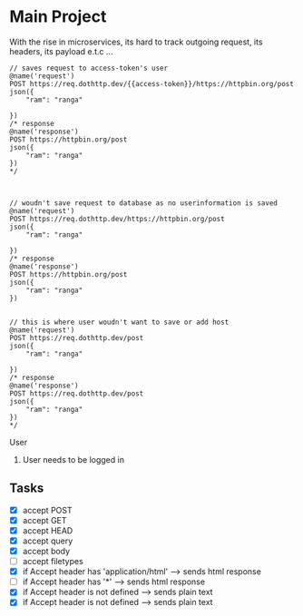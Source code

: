 # Main Project

With the rise in microservices, its hard to track outgoing request, its headers, its payload e.t.c ...


```http
// saves request to access-token's user
@name('request')
POST https://req.dothttp.dev/{{access-token}}/https://httpbin.org/post
json({
    "ram": "ranga"

})
/* response
@name('response')
POST https://httpbin.org/post
json({
    "ram": "ranga"
})
*/



// woudn't save request to database as no userinformation is saved
@name('request')
POST https://req.dothttp.dev/https://httpbin.org/post
json({
    "ram": "ranga"

})
/* response
@name('response')
POST https://httpbin.org/post
json({
    "ram": "ranga"
})


// this is where user woudn't want to save or add host
@name('request')
POST https://req.dothttp.dev/post
json({
    "ram": "ranga"

})
/* response
@name('response')
POST https://req.dothttp.dev/post
json({
    "ram": "ranga"
})
*/
```

User
1) User needs to be logged in


## Tasks
- [x] accept POST
- [x] accept GET
- [x] accept HEAD
- [x] accept query
- [x] accept body
- [ ] accept filetypes
- [x] if Accept header has 'application/html' --> sends html response
- [ ] if Accept header has '*' --> sends html response 
- [x] if Accept header is not defined --> sends plain text
- [x] if Accept header is not defined --> sends plain text